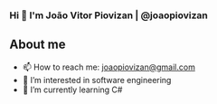### Hi 🖖 I'm João Vitor Piovizan | @joaopiovizan

## About me
- 📫 How to reach me: joaopiovizan@gmail.com
- 👀 I’m interested in software engineering
- 🌱 I’m currently learning C#

<!---
joaopiovizan/joaopiovizan is a ✨ special ✨ repository because its `README.md` (this file) appears on your GitHub profile.
You can click the Preview link to take a look at your changes.
--->
